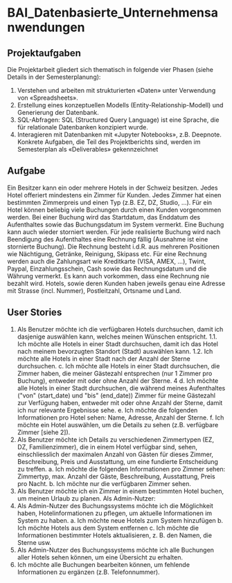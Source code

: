 # BAI_Datenbasierte_Unternehmensanwendungen

## Projektaufgaben
Die Projektarbeit gliedert sich thematisch in folgende vier Phasen (siehe Details in der 
Semesterplanung):
1. Verstehen und arbeiten mit strukturierten «Daten» unter Verwendung von 
«Spreadsheets».
2. Erstellung eines konzeptuellen Modells (Entity-Relationship-Modell) und Generierung der 
Datenbank.
3. SQL-Abfragen: SQL (Structured Query Language) ist eine Sprache, die für relationale 
Datenbanken konzipiert wurde.
4. Interagieren mit Datenbanken mit «Jupyter Notebooks», z.B. Deepnote.
Konkrete Aufgaben, die Teil des Projektberichts sind, werden im Semesterplan als 
«Deliverables» gekennzeichnet


## Aufgabe
Ein Besitzer kann ein oder mehrere Hotels in der Schweiz besitzen. Jedes Hotel offeriert 
mindestens ein Zimmer für Kunden. Jedes Zimmer hat einen bestimmten Zimmerpreis und 
einen Typ (z.B. EZ, DZ, Studio, …). Für ein Hotel können beliebig viele Buchungen durch 
einen Kunden vorgenommen werden. Bei einer Buchung wird das Startdatum, das Enddatum
des Aufenthaltes sowie das Buchungsdatum im System vermerkt. Eine Buchung kann auch 
wieder storniert werden. Für jede realisierte Buchung wird nach Beendigung des Aufenthaltes 
eine Rechnung fällig (Ausnahme ist eine stornierte Buchung). Die Rechnung besteht i.d.R. aus 
mehreren Positionen wie Nächtigung, Getränke, Reinigung, Skipass etc. Für eine Rechnung 
werden auch die Zahlungsart wie Kreditkarte (VISA, AMEX, …), Twint, Paypal, 
Einzahlungsschein, Cash sowie das Rechnungsdatum und die Währung vermerkt. Es kann 
auch vorkommen, dass eine Rechnung nie bezahlt wird. Hotels, sowie deren Kunden haben 
jeweils genau eine Adresse mit Strasse (incl. Nummer), Postleitzahl, Ortsname und Land.


## User Stories
1. Als Benutzer möchte ich die verfügbaren Hotels durchsuchen, damit ich dasjenige 
auswählen kann, welches meinen Wünschen entspricht.
1.1. Ich möchte alle Hotels in einer Stadt durchsuchen, damit ich das Hotel nach 
meinem bevorzugten Standort (Stadt) auswählen kann.
1.2. Ich möchte alle Hotels in einer Stadt nach der Anzahl der Sterne durchsuchen.
c. Ich möchte alle Hotels in einer Stadt durchsuchen, die Zimmer haben, die 
meiner Gästezahl entsprechen (nur 1 Zimmer pro Buchung), entweder mit oder 
ohne Anzahl der Sterne.
4
d. Ich möchte alle Hotels in einer Stadt durchsuchen, die während meines 
Aufenthaltes ("von" (start_date) und "bis" (end_date)) Zimmer für meine 
Gästezahl zur Verfügung haben, entweder mit oder ohne Anzahl der Sterne, 
damit ich nur relevante Ergebnisse sehe.
e. Ich möchte die folgenden Informationen pro Hotel sehen: Name, Adresse, 
Anzahl der Sterne.
f. Ich möchte ein Hotel auswählen, um die Details zu sehen (z.B. verfügbare 
Zimmer [siehe 2]).
2. Als Benutzer möchte ich Details zu verschiedenen Zimmertypen (EZ, DZ, 
Familienzimmer), die in einem Hotel verfügbar sind, sehen, einschliesslich der 
maximalen Anzahl von Gästen für dieses Zimmer, Beschreibung, Preis und 
Ausstattung, um eine fundierte Entscheidung zu treffen.
a. Ich möchte die folgenden Informationen pro Zimmer sehen: Zimmertyp, max. 
Anzahl der Gäste, Beschreibung, Ausstattung, Preis pro Nacht.
b. Ich möchte nur die verfügbaren Zimmer sehen.
3. Als Benutzer möchte ich ein Zimmer in einem bestimmten Hotel buchen, um meinen 
Urlaub zu planen.
Als Admin-Nutzer:
1. Als Admin-Nutzer des Buchungssystems möchte ich die Möglichkeit haben, 
Hotelinformationen zu pflegen, um aktuelle Informationen im System zu haben.
a. Ich möchte neue Hotels zum System hinzufügen
b. Ich möchte Hotels aus dem System entfernen
c. Ich möchte die Informationen bestimmter Hotels aktualisieren, z. B. den 
Namen, die Sterne usw.
2. Als Admin-Nutzer des Buchungssystems möchte ich alle Buchungen aller Hotels 
sehen können, um eine Übersicht zu erhalten.
3. Ich möchte alle Buchungen bearbeiten können, um fehlende Informationen zu 
ergänzen (z.B. Telefonnummer).
